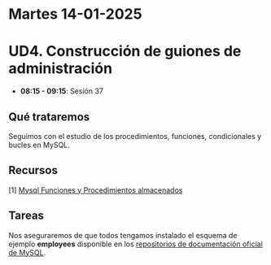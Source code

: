 
# Martes 14-01-2025

# UD4. Construcción de guiones de administración

- **08:15 - 09:15**: Sesión 37

## Qué trataremos
Seguimos con el estudio de los procedimientos, funciones, condicionales y bucles en MySQL.

## Recursos
[1] [Mysql Funciones y Procedimientos almacenados](https://wiki.cifprodolfoucha.es/index.php?title=Mysql_Funciones_y_Procedimientos_almacenados)


## Tareas
Nos aseguraremos de que todos tengamos instalado el esquema de ejemplo **employees** disponible en los [repositorios de documentación oficial de MySQL](https://github.com/datacharmer/test_db).




